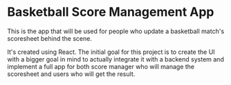 # Basketball Score Management App

This is the app that will be used for people who update a basketball match's scoresheet behind the scene. 

It's created using React. The initial goal for this project is to create the UI with a bigger goal in mind to actually integrate it with a backend system and implement a full app for both score manager who will manage the scoresheet and users who will get the result.